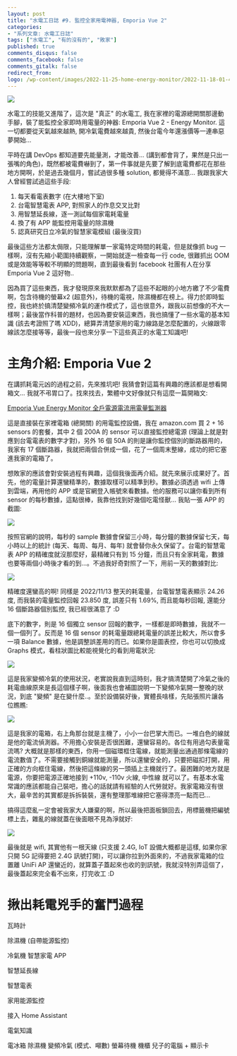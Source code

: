 ```yaml
---
layout: post
title: "水電工日誌 #9. 監控全家用電神器, Emporia Vue 2"
categories:
- "系列文章: 水電工日誌"
tags: ["水電工", "有的沒有的", "敗家"]
published: true
comments_disqus: false
comments_facebook: false
comments_gitalk: false
redirect_from:
logo: /wp-content/images/2022-11-25-home-energy-monitor/2022-11-18-01-47-59.png
---
```


![](/wp-content/images/2022-11-25-home-energy-monitor/2022-11-18-01-47-59.png)

水電工的技能又進階了，這次是 "真正" 的水電工, 我在家裡的電源總開關那邊動手腳，裝了能監控全家即時用電量的神器: Emporia Vue 2 - Energy Monitor. 這一切都要從天氣越來越熱, 開冷氣電費越來越貴, 然後台電今年還漲價等一連串惡夢開始...

平時在講 DevOps 都知道要先能量測，才能改善... (講到都會背了，果然是只出一張嘴的角色)，既然都被電費嚇到了，第一件事就是先要了解到底電費都花在那些地方開啊，於是過去幾個月，嘗試過很多種 solution, 都覺得不滿意... 我跟我家大人曾經嘗試過這些手段:

1. 每天看電表數字 (在大樓地下室)
1. 台電智慧電表 APP, 對照家人的作息交叉比對
1. 用智慧延長線，逐一測試每個家電耗電量
1. 換了有 APP 能監控用電量的除濕機
1. 認真研究日立冷氣的智慧家電模組 (最後沒買)

最後這些方法都太侷限，只能理解單一家電特定時間的耗電，但是就像抓 bug 一樣啊，沒有先縮小範圍持續觀察，一開始就逐一檢查每一行 code, 很難抓出 OOM 或是效能等等較不明顯的問題啊，直到最後看到 facebook 社團有人在分享 Emporia Vue 2 這好物.. 

<!--more-->


因為買了這些東西，我才發現原來我默默都為了這些不起眼的小地方繳了不少電費啊，包含待機的螢幕x2 (超意外)，待機的電視，除濕機都在榜上。得力於即時監控，我也終於搞清楚變頻冷氣的運作模式了，這也很意外，跟我以前想像的不大一樣啊；最後當作科普的題材，也因為要安裝這東西，我也搞懂了一些水電的基本知識 (該去考證照了嗎 XDD)，總算弄清楚家用的電力線路是怎麼配置的，火線跟零線該怎麼接等等，最後一段也來分享一下這些真正的水電工知識吧!



# 主角介紹: Emporia Vue 2

在講抓耗電元凶的過程之前，先來推坑吧! 我猜會對這篇有興趣的應該都是想看開箱文... 我就不弔胃口了。找來找去，繁體中文好像就只有這麼一篇開箱文:

[Emporia Vue Energy Monitor 全戶電源電流用電量監測器](https://wsmwason.com/blog/post/604)

這是直接裝在家裡電箱 (總開關) 的用電監控設備，我在 amazon.com 買 2 + 16 sensors 的套餐，其中 2 個 200A 的 sensor 可以直接監控總電源 (理論上就是對應到台電電表的數字才對)，另外 16 個 50A 的則是讓你監控個別的斷路器用的，我家有 17 個斷路器，我就把兩個合併成一個，花了一個周末整線，成功的把它塞進我家的電箱了。

想敗家的應該會對安裝過程有興趣，這個我後面再介紹。就先來展示成果好了。首先，他的電量計算還蠻精準的，數據取樣可以精準到秒。數據必須透過 wifi 上傳到雲端，再用他的 APP 或是官網登入帳號來看數據。他的服務可以讓你看到所有 sensor 的每秒數據，這點很棒，我靠他找到好幾個吃電怪獸... 我貼一張 APP 的截圖:

![](/wp-content/images/2022-11-25-home-energy-monitor/2022-11-19-02-23-11.png)

按照官網的說明，每秒的 sample 數據會保留三小時，每分鐘的數據保留七天，每小時以上的統計 (每天、每周、每月、每年) 就會替你永久保留了。台電的智慧電表 APP 的精確度就沒那麼好，最精確只有到 15 分鐘，而且只有全家耗電，數據也要等兩個小時後才看的到...。不過我好奇對照了一下，用前一天的數據對比:

![](/wp-content/images/2022-11-25-home-energy-monitor/2022-11-19-02-28-03.png)

精確度還蠻高的啊! 同樣是 2022/11/13 整天的耗電量，台電智慧電表顯示 24.26 度, 而我裝的電量監控回報 23.850 度, 誤差只有 1.69%, 而且能每秒回報, 還能分 16 個斷路器個別監控, 我已經很滿意了 :D

底下的數字，則是 16 個獨立 sensor 回報的數字，一樣都是即時數據，我就不一個一個列了。反而是 16 個 sensor 的耗電量跟總耗電量的誤差比較大，所以會多一項 Balance 數據，他是調整誤差用的而已。如果你是圖表控，你也可以切換成 Graphs 模式，看柱狀圖比較能視覺化的看到用電狀況:

![](/wp-content/images/2022-11-25-home-energy-monitor/2022-11-19-02-35-36.png)

這是我家變頻冷氣的使用狀況，老實說我直到這時刻，我才搞清楚開了冷氣之後的耗電曲線原來是長這個樣子啊，後面我也會補圖說明一下變頻冷氣開一整晚的狀況，到底 "變頻" 是在變什麼..。至於設備裝好後，實體長啥樣，先貼張照片讓各位瞧瞧:

![](/wp-content/images/2022-11-25-home-energy-monitor/2022-11-19-02-39-40.png)

這是我家的電箱，右上角那台就是主機了，小小一台巴掌大而已。一堆白色的線就是他的電流偵測器。不用擔心安裝是否很困難，還蠻容易的。各位有用過勾表量電流嗎? 大概就是那樣的東西，你用一個磁環框住電線，就能測量出通過那條電線的電流數值了。不需要接觸到銅線就能測量，所以還蠻安全的，只要把磁扣打開，用正確的方向框住電線，然後把這條線的另一頭插上主機就行了。最困難的地方就是電源，你要把電源正確地接到 +110v, -110v 火線, 中性線 就可以了。有基本水電常識的應該都能自己裝吧，擔心的話就請有經驗的人代勞就好。我家電箱沒有很大，最辛苦的其實都是拆拆裝裝，還有整理那堆線把它塞得漂亮一點而已...

搞得這麼亂一定會被我家大人嫌棄的啊，所以最後把面板鎖回去，用標籤機把編號標上去，雜亂的線就蓋在後面眼不見為淨就好:

![](/wp-content/images/2022-11-25-home-energy-monitor/2022-11-19-02-47-20.png)

最後就是 wifi, 其實他有一根天線 (只支援 2.4G, IoT 設備大概都是這樣, 如果你家只開 5G 記得要把 2.4G 訊號打開)，可以讓你拉到外面來的，不過我家電箱的位置離 UniFi AP 還蠻近的，就算蓋子蓋起來也收的到訊號，我就沒特別弄這個了，最後蓋起來完全看不出來，打完收工 :D




# 揪出耗電兇手的奮鬥過程


瓦時計

除濕機 (自帶能源監控)

冷氣機 智慧家電 APP

智慧延長線

智慧電表

家用能源監控

接入 Home Assistant

電氣知識



電冰箱
除濕機
變頻冷氣 (模式、噸數)
螢幕待機
機櫃
兒子的電腦 + 顯示卡



